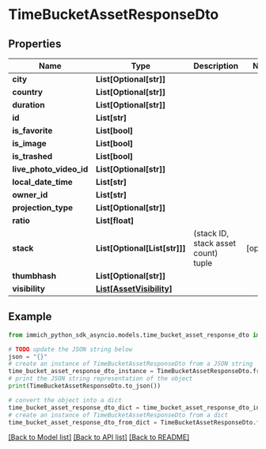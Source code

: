 # TimeBucketAssetResponseDto


## Properties

Name | Type | Description | Notes
------------ | ------------- | ------------- | -------------
**city** | **List[Optional[str]]** |  | 
**country** | **List[Optional[str]]** |  | 
**duration** | **List[Optional[str]]** |  | 
**id** | **List[str]** |  | 
**is_favorite** | **List[bool]** |  | 
**is_image** | **List[bool]** |  | 
**is_trashed** | **List[bool]** |  | 
**live_photo_video_id** | **List[Optional[str]]** |  | 
**local_date_time** | **List[str]** |  | 
**owner_id** | **List[str]** |  | 
**projection_type** | **List[Optional[str]]** |  | 
**ratio** | **List[float]** |  | 
**stack** | **List[Optional[List[str]]]** | (stack ID, stack asset count) tuple | [optional] 
**thumbhash** | **List[Optional[str]]** |  | 
**visibility** | [**List[AssetVisibility]**](AssetVisibility.md) |  | 

## Example

```python
from immich_python_sdk_asyncio.models.time_bucket_asset_response_dto import TimeBucketAssetResponseDto

# TODO update the JSON string below
json = "{}"
# create an instance of TimeBucketAssetResponseDto from a JSON string
time_bucket_asset_response_dto_instance = TimeBucketAssetResponseDto.from_json(json)
# print the JSON string representation of the object
print(TimeBucketAssetResponseDto.to_json())

# convert the object into a dict
time_bucket_asset_response_dto_dict = time_bucket_asset_response_dto_instance.to_dict()
# create an instance of TimeBucketAssetResponseDto from a dict
time_bucket_asset_response_dto_from_dict = TimeBucketAssetResponseDto.from_dict(time_bucket_asset_response_dto_dict)
```
[[Back to Model list]](../README.md#documentation-for-models) [[Back to API list]](../README.md#documentation-for-api-endpoints) [[Back to README]](../README.md)


